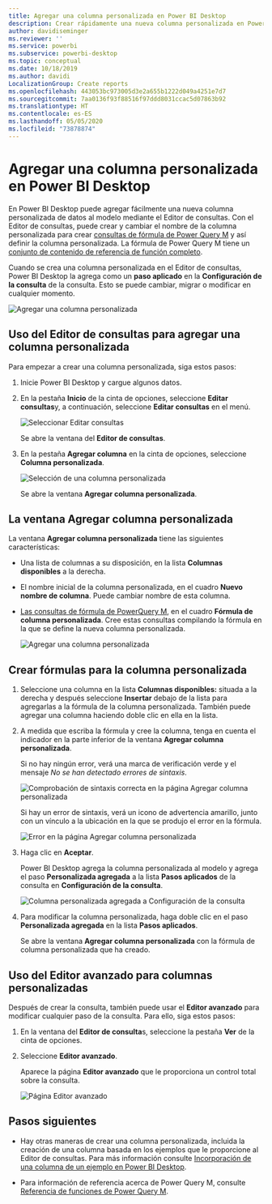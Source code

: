 ```yaml
---
title: Agregar una columna personalizada en Power BI Desktop
description: Crear rápidamente una nueva columna personalizada en Power BI Desktop
author: davidiseminger
ms.reviewer: ''
ms.service: powerbi
ms.subservice: powerbi-desktop
ms.topic: conceptual
ms.date: 10/18/2019
ms.author: davidi
LocalizationGroup: Create reports
ms.openlocfilehash: 443053bc973005d3e2a655b1222d049a4251e7d7
ms.sourcegitcommit: 7aa0136f93f88516f97ddd8031ccac5d07863b92
ms.translationtype: HT
ms.contentlocale: es-ES
ms.lasthandoff: 05/05/2020
ms.locfileid: "73878874"
---
```

# <a name="add-a-custom-column-in-power-bi-desktop"></a>Agregar una columna personalizada en Power BI Desktop

En Power BI Desktop puede agregar fácilmente una nueva columna personalizada de datos al modelo mediante el Editor de consultas. Con el Editor de consultas, puede crear y cambiar el nombre de la columna personalizada para crear [consultas de fórmula de Power Query M](https://docs.microsoft.com/powerquery-m/quick-tour-of-the-power-query-m-formula-language) y así definir la columna personalizada. La fórmula de Power Query M tiene un [conjunto de contenido de referencia de función completo](https://docs.microsoft.com/powerquery-m/power-query-m-function-reference). 

Cuando se crea una columna personalizada en el Editor de consultas, Power BI Desktop la agrega como un **paso aplicado** en la **Configuración de la consulta** de la consulta. Esto se puede cambiar, migrar o modificar en cualquier momento.

![Agregar una columna personalizada](media/desktop-add-custom-column/add-custom-column_01.png)

## <a name="use-query-editor-to-add-a-custom-column"></a>Uso del Editor de consultas para agregar una columna personalizada

Para empezar a crear una columna personalizada, siga estos pasos:

1. Inicie Power BI Desktop y cargue algunos datos.

2. En la pestaña **Inicio** de la cinta de opciones, seleccione **Editar consultas**y, a continuación, seleccione **Editar consultas** en el menú.

   ![Seleccionar Editar consultas](media/desktop-add-custom-column/add-column-from-example_02.png)

   Se abre la ventana del **Editor de consultas**. 

2. En la pestaña **Agregar columna** en la cinta de opciones, seleccione **Columna personalizada**.

   ![Selección de una columna personalizada](media/desktop-add-custom-column/add-custom-column_02.png)

   Se abre la ventana **Agregar columna personalizada**.

## <a name="the-add-custom-column-window"></a>La ventana Agregar columna personalizada

La ventana **Agregar columna personalizada** tiene las siguientes características: 
- Una lista de columnas a su disposición, en la lista **Columnas disponibles** a la derecha.

- El nombre inicial de la columna personalizada, en el cuadro **Nuevo nombre de columna**. Puede cambiar nombre de esta columna.

- [Las consultas de fórmula de PowerQuery M](https://docs.microsoft.com/powerquery-m/power-query-m-function-reference), en el cuadro **Fórmula de columna personalizada**. Cree estas consultas compilando la fórmula en la que se define la nueva columna personalizada. 

   ![Agregar una columna personalizada](media/desktop-add-custom-column/add-custom-column_03.png)

## <a name="create-formulas-for-your-custom-column"></a>Crear fórmulas para la columna personalizada

1. Seleccione una columna en la lista **Columnas disponibles:** situada a la derecha y después seleccione **Insertar** debajo de la lista para agregarlas a la fórmula de la columna personalizada. También puede agregar una columna haciendo doble clic en ella en la lista.

2. A medida que escriba la fórmula y cree la columna, tenga en cuenta el indicador en la parte inferior de la ventana **Agregar columna personalizada**. 

   Si no hay ningún error, verá una marca de verificación verde y el mensaje *No se han detectado errores de sintaxis*.

   ![Comprobación de sintaxis correcta en la página Agregar columna personalizada](media/desktop-add-custom-column/add-custom-column_04.png)

   Si hay un error de sintaxis, verá un icono de advertencia amarillo, junto con un vínculo a la ubicación en la que se produjo el error en la fórmula.

   ![Error en la página Agregar columna personalizada](media/desktop-add-custom-column/add-custom-column_05.png)

3. Haga clic en **Aceptar**. 

   Power BI Desktop agrega la columna personalizada al modelo y agrega el paso **Personalizada agregada** a la lista **Pasos aplicados** de la consulta en **Configuración de la consulta**.

   ![Columna personalizada agregada a Configuración de la consulta](media/desktop-add-custom-column/add-custom-column_06.png)

4. Para modificar la columna personalizada, haga doble clic en el paso **Personalizada agregada** en la lista **Pasos aplicados**. 

   Se abre la ventana **Agregar columna personalizada** con la fórmula de columna personalizada que ha creado.

## <a name="use-the-advanced-editor-for-custom-columns"></a>Uso del Editor avanzado para columnas personalizadas

Después de crear la consulta, también puede usar el **Editor avanzado** para modificar cualquier paso de la consulta. Para ello, siga estos pasos:

1. En la ventana del **Editor de consulta**s, seleccione la pestaña **Ver** de la cinta de opciones. 

2. Seleccione **Editor avanzado**.

   Aparece la página **Editor avanzado** que le proporciona un control total sobre la consulta. 

   ![Página Editor avanzado](media/desktop-add-custom-column/add-custom-column_07.png)

   
## <a name="next-steps"></a>Pasos siguientes

- Hay otras maneras de crear una columna personalizada, incluida la creación de una columna basada en los ejemplos que le proporcione al Editor de consultas. Para más información consulte [Incorporación de una columna de un ejemplo en Power BI Desktop](desktop-add-column-from-example.md).

- Para información de referencia acerca de Power Query M, consulte [Referencia de funciones de Power Query M](/powerquery-m/power-query-m-function-reference).

